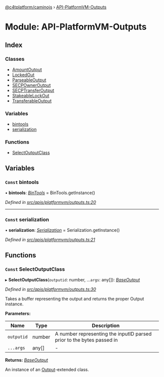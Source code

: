[@c4tplatform/caminojs](../README.md) › [API-PlatformVM-Outputs](api_platformvm_outputs.md)

# Module: API-PlatformVM-Outputs

## Index

### Classes

* [AmountOutput](../classes/api_platformvm_outputs.amountoutput.md)
* [LockedOut](../classes/api_platformvm_outputs.lockedout.md)
* [ParseableOutput](../classes/api_platformvm_outputs.parseableoutput.md)
* [SECPOwnerOutput](../classes/api_platformvm_outputs.secpowneroutput.md)
* [SECPTransferOutput](../classes/api_platformvm_outputs.secptransferoutput.md)
* [StakeableLockOut](../classes/api_platformvm_outputs.stakeablelockout.md)
* [TransferableOutput](../classes/api_platformvm_outputs.transferableoutput.md)

### Variables

* [bintools](api_platformvm_outputs.md#const-bintools)
* [serialization](api_platformvm_outputs.md#const-serialization)

### Functions

* [SelectOutputClass](api_platformvm_outputs.md#const-selectoutputclass)

## Variables

### `Const` bintools

• **bintools**: *[BinTools](../classes/utils_bintools.bintools.md)* = BinTools.getInstance()

*Defined in [src/apis/platformvm/outputs.ts:20](https://github.com/chain4travel/caminojs/blob/8077d740/src/apis/platformvm/outputs.ts#L20)*

___

### `Const` serialization

• **serialization**: *[Serialization](../classes/utils_serialization.serialization.md)* = Serialization.getInstance()

*Defined in [src/apis/platformvm/outputs.ts:21](https://github.com/chain4travel/caminojs/blob/8077d740/src/apis/platformvm/outputs.ts#L21)*

## Functions

### `Const` SelectOutputClass

▸ **SelectOutputClass**(`outputid`: number, ...`args`: any[]): *[BaseOutput](../interfaces/common_output.baseoutput.md)*

*Defined in [src/apis/platformvm/outputs.ts:30](https://github.com/chain4travel/caminojs/blob/8077d740/src/apis/platformvm/outputs.ts#L30)*

Takes a buffer representing the output and returns the proper Output instance.

**Parameters:**

Name | Type | Description |
------ | ------ | ------ |
`outputid` | number | A number representing the inputID parsed prior to the bytes passed in  |
`...args` | any[] | - |

**Returns:** *[BaseOutput](../interfaces/common_output.baseoutput.md)*

An instance of an [Output](src_common.md#output)-extended class.

